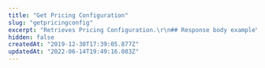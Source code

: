 ```yaml
---
title: "Get Pricing Configuration"
slug: "getpricingconfig"
excerpt: "Retrieves Pricing Configuration.\r\n## Response body example\r\n\r\n```json\r\n{\r\n    \"hasMigrated\": true,\r\n    \"migrationStatus\": \"Completed\",\r\n    \"defaultMarkup\": 100,\r\n    \"priceVariation\": {\r\n        \"upperLimit\": null,\r\n        \"lowerLimit\": null\r\n    },\r\n    \"minimumMarkups\": {\r\n        \"1\": 100,\r\n        \"2\": 90\r\n    },\r\n    \"tradePolicyConfigs\": [],\r\n    \"sellersToOverride\": [],\r\n    \"hasPriceInheritance\": false,\r\n    \"priceInheritance\": \"never\",\r\n    \"hasOptionalBasePrice\": false,\r\n    \"blockAccount\": false,\r\n    \"blockedRoutes\": null,\r\n    \"priceTableSelectionStrategy\": \"first\",\r\n    \"priceTableLimit\": null\r\n}\r\n```"
hidden: false
createdAt: "2019-12-30T17:39:05.877Z"
updatedAt: "2022-06-14T19:49:16.083Z"
---
```

